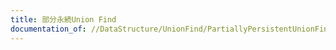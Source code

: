 ```yaml
---
title: 部分永続Union Find
documentation_of: //DataStructure/UnionFind/PartiallyPersistentUnionFind.py
---
```

